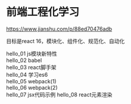 前端工程化学习
============

https://www.jianshu.com/p/88ed70476adb

目标是react 16，模块化、组件化、规范化、自动化

hello_01  js模块新特性  
hello_02  babel  
hello_03  react脚手架  
hello_04  学习es6  
hello_05  webpack(1)  
hello_06  webpack(2)  
hello_07  jsx代码示例
hello_08  react元素渲染